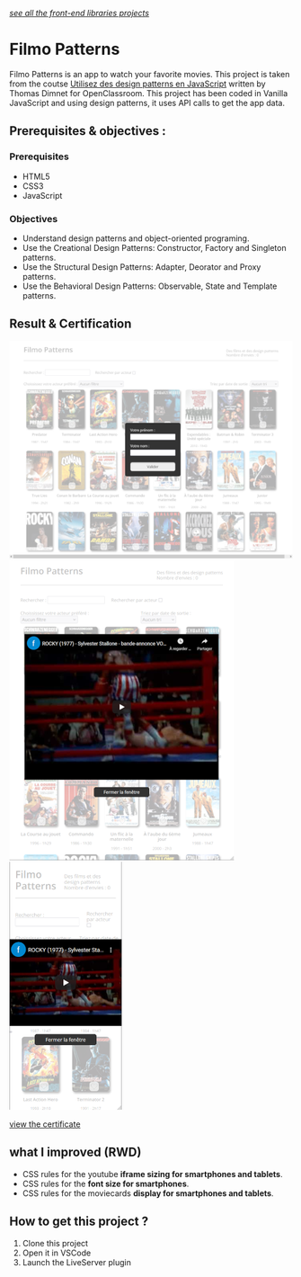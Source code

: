 *[see all the front-end libraries projects](https://github.com/s-manguy/projects/tree/main/front-end-libraries)*



# Filmo Patterns
Filmo Patterns is an app to watch your favorite movies. This project is taken from the coutse [Utilisez des design patterns en JavaScript](https://openclassrooms.com/fr/courses/7133336-utilisez-des-design-patterns-en-javascript) written by Thomas Dimnet for OpenClassroom.
This project has been coded in Vanilla JavaScript and using design patterns, it uses API calls to get the app data.


## Prerequisites & objectives :
### Prerequisites
* HTML5
* CSS3
* JavaScript


### Objectives
* Understand design patterns and object-oriented programing.
* Use the Creational Design Patterns: Constructor, Factory and Singleton patterns.
* Use the Structural Design Patterns: Adapter, Deorator and Proxy patterns.
* Use the Behavioral Design Patterns: Observable, State and Template patterns.


## Result & Certification
![desktop screenshot](https://github.com/s-manguy/projects/blob/main/front-end-libraries/oc-08-filmo-utiliser-les-design-patterns/filmo-patterns-screenshot-desktop_600px.png)
![tablet screenshot](https://github.com/s-manguy/projects/blob/main/front-end-libraries/oc-08-filmo-utiliser-les-design-patterns/filmo-patterns-screenshot-tablet_400px.png)
![smartphone screenshot](https://github.com/s-manguy/projects/blob/main/front-end-libraries/oc-08-filmo-utiliser-les-design-patterns/filmo-patterns-screenshot-smartphone_200px.png)


[view the certificate](https://github.com/s-manguy/diploma/blob/main/FRONT-END/certificate-designpatterns-javascript-8349450486.pdf)

## what I improved (RWD)
* CSS rules for the youtube **iframe sizing for smartphones and tablets**.
* CSS rules for the **font size for smartphones**.
* CSS rules for the moviecards **display for smartphones and tablets**.


## How to get this project ?
1. Clone this project
2. Open it in VSCode
3. Launch the LiveServer plugin
